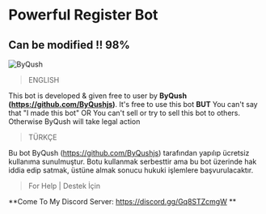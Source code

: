 # Powerful Register Bot 
## Can be modified !! 98% 
<img src="https://cdn.discordapp.com/avatars/524213944043438098/a86050c15e539c88b563ccb673ff1f5c.png?size="
     alt="ByQush"
     float= "right" />
> ENGLISH 

This bot is developed & given free to user by **ByQush (https://github.com/ByQushjs)**.
It's free to use this bot **__BUT__** You can't say that "I made this bot" OR You can't sell or try to sell this bot to others. Otherwise ByQush will take legal action
> TÜRKÇE

Bu bot ByQush (https://github.com/ByQushjs) tarafından yapılıp ücretsiz kullanıma sunulmuştur. Botu kullanmak serbesttir ama bu bot üzerinde hak iddia edip satmak, üstüne almak sonucu hukuki işlemlere başvurulacaktır.

> For Help | Destek İçin

**Come To My Discord Server: https://discord.gg/Gq8STZcmgW **

